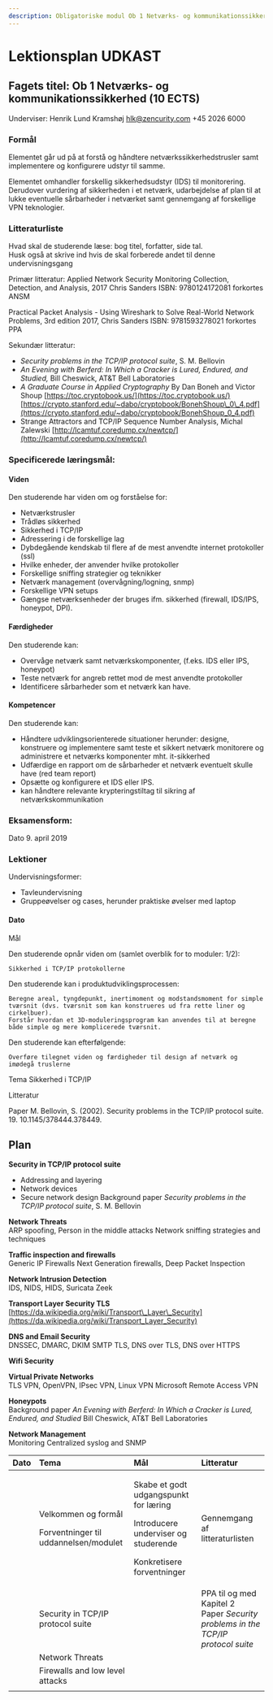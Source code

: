 ```yaml
---
description: Obligatoriske modul Ob 1 Netværks- og kommunikationssikkerhed (10 ECTS)
---
```


# Lektionsplan UDKAST

## Fagets titel: Ob 1 Netværks- og kommunikationssikkerhed \(10 ECTS\)

Underviser: Henrik Lund Kramshøj hlk@zencurity.com +45 2026 6000

### Formål

Elementet går ud på at forstå og håndtere netværkssikkerhedstrusler samt implementere og konfigurere udstyr til samme.

Elementet omhandler forskellig sikkerhedsudstyr \(IDS\) til monitorering. Derudover vurdering af sikkerheden i et netværk, udarbejdelse af plan til at lukke eventuelle sårbarheder i netværket samt gennemgang af forskellige VPN teknologier.

### Litteraturliste

Hvad skal de studerende læse: bog titel, forfatter, side tal.  
Husk også at skrive ind hvis de skal forberede andet til denne undervisningsgang

Primær litteratur: Applied Network Security Monitoring Collection, Detection, and Analysis, 2017 Chris Sanders ISBN: 9780124172081 forkortes ANSM

Practical Packet Analysis - Using Wireshark to Solve Real-World Network Problems, 3rd edition 2017, Chris Sanders ISBN: 9781593278021 forkortes PPA

Sekundær litteratur:

* _Security problems in the TCP/IP protocol suite_, S. M. Bellovin
* _An Evening with Berferd: In Which a Cracker is Lured, Endured, and Studied,_ Bill Cheswick, AT&T Bell Laboratories
* _A Graduate Course in Applied Cryptography_ By Dan Boneh and Victor Shoup  [https://toc.cryptobook.us/](https://toc.cryptobook.us/) [https://crypto.stanford.edu/~dabo/cryptobook/BonehShoup\_0\_4.pdf](https://crypto.stanford.edu/~dabo/cryptobook/BonehShoup_0_4.pdf)
* Strange Attractors and TCP/IP Sequence Number Analysis, Michal Zalewski [http://lcamtuf.coredump.cx/newtcp/](http://lcamtuf.coredump.cx/newtcp/)

### Specificerede læringsmål:

#### Viden

Den studerende har viden om og forståelse for:

* Netværkstrusler
* Trådløs sikkerhed
* Sikkerhed i TCP/IP
* Adressering i de forskellige lag
* Dybdegående kendskab til flere af de mest anvendte internet protokoller \(ssl\)
* Hvilke enheder, der anvender hvilke protokoller
* Forskellige sniffing strategier og teknikker
* Netværk management \(overvågning/logning, snmp\)
* Forskellige VPN setups
* Gængse netværksenheder der bruges ifm. sikkerhed \(firewall, IDS/IPS, honeypot, DPI\).

#### Færdigheder

Den studerende kan:

* Overvåge netværk samt netværkskomponenter, \(f.eks. IDS eller IPS, honeypot\)
* Teste netværk for angreb rettet mod de mest anvendte protokoller
* Identificere sårbarheder som et netværk kan have.

#### Kompetencer

Den studerende kan:

* Håndtere udviklingsorienterede situationer herunder: designe, konstruere og implementere samt teste et sikkert netværk monitorere og administrere et netværks komponenter mht. it-sikkerhed
* Udfærdige en rapport om de sårbarheder et netværk eventuelt skulle have \(red team report\)
* Opsætte og konfigurere et IDS eller IPS.
* kan håndtere relevante krypteringstiltag til sikring af netværkskommunikation

### Eksamensform:

Dato 9. april 2019

### Lektioner

Undervisningsformer:

* Tavleundervisning
* Gruppeøvelser og cases, herunder praktiske øvelser med laptop

#### Dato

Mål

Den studerende opnår viden om \(samlet overblik for to moduler: 1/2\):

```text
Sikkerhed i TCP/IP protokollerne
```

Den studerende kan i produktudviklingsprocessen:

```text
Beregne areal, tyngdepunkt, inertimoment og modstandsmoment for simple tværsnit (dvs. tværsnit som kan konstrueres ud fra rette liner og cirkelbuer).
Forstår hvordan et 3D-moduleringsprogram kan anvendes til at beregne både simple og mere komplicerede tværsnit.
```

Den studerende kan efterfølgende:

```text
Overføre tilegnet viden og færdigheder til design af netværk og imødegå truslerne
```

Tema Sikkerhed i TCP/IP

Litteratur

Paper M. Bellovin, S. \(2002\). Security problems in the TCP/IP protocol suite. 19. 10.1145/378444.378449.

## Plan

**Security in TCP/IP protocol suite**

* Addressing and layering
* Network devices
* Secure network design  Background paper _Security problems in the TCP/IP protocol suite_, S. M. Bellovin

**Network Threats**  
ARP spoofing, Person in the middle attacks Network sniffing strategies and techniques

**Traffic inspection and firewalls**  
Generic IP Firewalls Next Generation firewalls, Deep Packet Inspection

**Network Intrusion Detection**  
IDS, NIDS, HIDS, Suricata Zeek

**Transport Layer Security TLS**  
[https://da.wikipedia.org/wiki/Transport\_Layer\_Security](https://da.wikipedia.org/wiki/Transport_Layer_Security)

**DNS and Email Security**  
DNSSEC, DMARC, DKIM SMTP TLS, DNS over TLS, DNS over HTTPS

**Wifi Security**

**Virtual Private Networks**  
TLS VPN, OpenVPN, IPsec VPN, Linux VPN Microsoft Remote Access VPN

**Honeypots**  
Background paper _An Evening with Berferd: In Which a Cracker is Lured, Endured, and Studied_ Bill Cheswick, AT&T Bell Laboratories

**Network Management**  
 Monitoring Centralized syslog and SNMP

<table>
  <thead>
    <tr>
      <th style="text-align:left">Dato</th>
      <th style="text-align:left">Tema</th>
      <th style="text-align:left">Mål</th>
      <th style="text-align:left">Litteratur</th>
    </tr>
  </thead>
  <tbody>
    <tr>
      <td style="text-align:left"></td>
      <td style="text-align:left">
        <p>Velkommen og formål</p>
        <p>Forventninger til uddannelsen/modulet</p>
      </td>
      <td style="text-align:left">
        <p>Skabe et godt udgangspunkt for læring</p>
        <p>Introducere underviser og studerende</p>
        <p>Konkretisere forventninger</p>
      </td>
      <td style="text-align:left">Gennemgang af litteraturlisten</td>
    </tr>
    <tr>
      <td style="text-align:left"></td>
      <td style="text-align:left">Security in TCP/IP protocol suite</td>
      <td style="text-align:left"></td>
      <td style="text-align:left">PPA til og med Kapitel 2<b><br /></b>Paper <em>Security problems in the TCP/IP protocol suite</em>
      </td>
    </tr>
    <tr>
      <td style="text-align:left"></td>
      <td style="text-align:left">Network Threats</td>
      <td style="text-align:left"></td>
      <td style="text-align:left"></td>
    </tr>
    <tr>
      <td style="text-align:left"></td>
      <td style="text-align:left">Firewalls and low level attacks</td>
      <td style="text-align:left"></td>
      <td style="text-align:left"></td>
    </tr>
    <tr>
      <td style="text-align:left"></td>
      <td style="text-align:left"></td>
      <td style="text-align:left"></td>
      <td style="text-align:left"></td>
    </tr>
  </tbody>
</table>